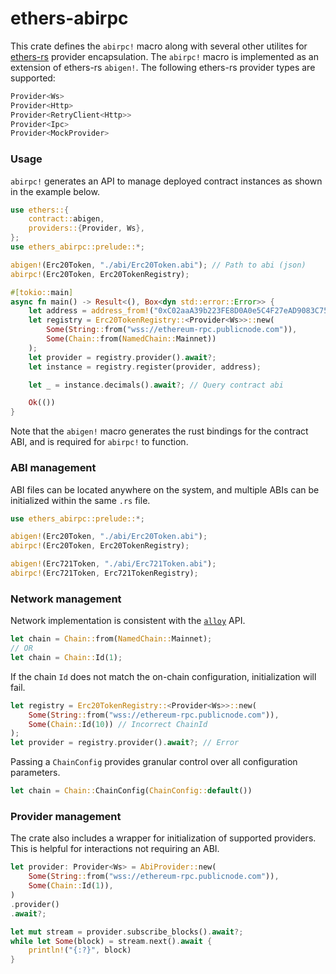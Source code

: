 # ethers-abirpc

This crate defines the `abirpc!` macro along with several other utilites for [ethers-rs](https://github.com/gakonst/ethers-rs) provider encapsulation. The `abirpc!` macro is implemented as an extension of ethers-rs `abigen!`. The following ethers-rs provider types are supported:

```rust
Provider<Ws>
Provider<Http>
Provider<RetryClient<Http>>
Provider<Ipc>
Provider<MockProvider>
```
### Usage 

`abirpc!` generates an API to manage deployed contract instances as shown in the example below. 

```rust
use ethers::{
    contract::abigen,
    providers::{Provider, Ws},
};
use ethers_abirpc::prelude::*;

abigen!(Erc20Token, "./abi/Erc20Token.abi"); // Path to abi (json)
abirpc!(Erc20Token, Erc20TokenRegistry);

#[tokio::main]
async fn main() -> Result<(), Box<dyn std::error::Error>> {
    let address = address_from!("0xC02aaA39b223FE8D0A0e5C4F27eAD9083C756Cc2")?; // WETH
    let registry = Erc20TokenRegistry::<Provider<Ws>>::new(
    	Some(String::from("wss://ethereum-rpc.publicnode.com")), 
    	Some(Chain::from(NamedChain::Mainnet))
    );
    let provider = registry.provider().await?;
    let instance = registry.register(provider, address);

    let _ = instance.decimals().await?; // Query contract abi

    Ok(())
}
```

Note that the `abigen!` macro generates the rust bindings for the contract ABI, and is required for `abirpc!` to function. 

### ABI management

ABI files can be located anywhere on the system, and multiple ABIs can be initialized within the same `.rs` file. 

```rust
use ethers_abirpc::prelude::*;

abigen!(Erc20Token, "./abi/Erc20Token.abi"); 
abirpc!(Erc20Token, Erc20TokenRegistry);

abigen!(Erc721Token, "./abi/Erc721Token.abi"); 
abirpc!(Erc721Token, Erc721TokenRegistry);
```

### Network management

Network implementation is consistent with the [`alloy`](https://github.com/alloy-rs/alloy) API.

```rust
let chain = Chain::from(NamedChain::Mainnet);
// OR
let chain = Chain::Id(1);
```

If the chain `Id` does not match the on-chain configuration, initialization will fail.

```rust
let registry = Erc20TokenRegistry::<Provider<Ws>>::new(
	Some(String::from("wss://ethereum-rpc.publicnode.com")), 
	Some(Chain::Id(10)) // Incorrect ChainId
);
let provider = registry.provider().await?; // Error 
```

Passing a `ChainConfig` provides granular control over all configuration parameters.

```rust 
let chain = Chain::ChainConfig(ChainConfig::default())
```

### Provider management

The crate also includes a wrapper for initialization of supported providers. This is helpful for interactions not requiring an ABI.

```rust
let provider: Provider<Ws> = AbiProvider::new(
    Some(String::from("wss://ethereum-rpc.publicnode.com")),
    Some(Chain::Id(1)),
)
.provider()
.await?;

let mut stream = provider.subscribe_blocks().await?;
while let Some(block) = stream.next().await {
    println!("{:?}", block)
}
```
